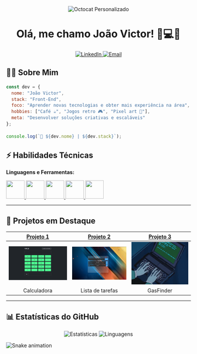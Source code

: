 <div align="center">
  <img src="https://myoctocat.com/assets/images/base-octocat.svg" alt="Octocat Personalizado" width="200"/>
  <h1>Olá, me chamo João Victor! 👨💻🚀</h1>
  <p>
    <a href="https://www.linkedin.com/in/joaovictorinacio">
      <img src="https://img.shields.io/badge/LinkedIn-0077B5?style=for-the-badge&logo=linkedin&logoColor=white" alt="LinkedIn"/>
    </a>
    <a href="mailto:j.inacio.s@hotmail.com">
      <img src="https://img.shields.io/badge/Gmail-D14836?style=for-the-badge&logo=gmail&logoColor=white" alt="Email"/>
    </a>
  </p>
</div>

## 🧑🚀 Sobre Mim
```javascript
const dev = {
  nome: "João Victor",
  stack: "Front-End",
  foco: "Aprender novas tecnologias e obter mais experiência na área",
  hobbies: ["Café ☕", "Jogos retro 🎮", "Pixel art 👾"],
  meta: "Desenvolver soluções criativas e escaláveis"
};

console.log(`👋 ${dev.nome} | ${dev.stack}`);
```

## ⚡ Habilidades Técnicas
**Linguagens e Ferramentas:**  
<p align="left">
  <a href="https://developer.mozilla.org/en-US/docs/Web/HTML" target="_blank">
    <img src="https://cdn.jsdelivr.net/gh/devicons/devicon/icons/html5/html5-original.svg" width="50" height="50"/>
  </a>
  <a href="https://reactjs.org/" target="_blank">
    <img src="https://cdn.jsdelivr.net/gh/devicons/devicon/icons/react/react-original.svg" width="50" height="50"/>
  </a>
  <a href="https://developer.mozilla.org/pt-BR/docs/Web/JavaScript" target="_blank"> 
    <img src="https://cdn.jsdelivr.net/gh/devicons/devicon/icons/javascript/javascript-original.svg" width="50" height="50"/>  
  </a>
  <a href="https://dev.mysql.com/" target="_blank"> 
    <img src="https://cdn.jsdelivr.net/gh/devicons/devicon/icons/mysql/mysql-original.svg" width="50" height="50"/>      
  </a>
  <a href="https://developer.mozilla.org/pt-BR/docs/Glossary/Python" target="_blank"> 
    <img src="https://cdn.jsdelivr.net/gh/devicons/devicon/icons/python/python-original.svg" width="50" height="50"/>      
  </a>
</p>

---

## 🚀 Projetos em Destaque
| [**Projeto 1**](https://github.com/J-Inacio/calculadoraJS-oneBitCode) | [**Projeto 2**](https://github.com/J-Inacio/to-do-list) | [**Projeto 3**](https://github.com/GasFinder1/GasFinder) |
| :---: | :---: | :---: |
| <img src="img/calc.png" width="200"> | <img src="img/todo.png" width="200"> | <img src="img/dev.gif" width="200"> |
| Calculadora | Lista de tarefas | GasFinder |

---

## 📊 Estatísticas do GitHub
<div align="center">
  <img src="https://github-readme-stats.vercel.app/api?username=J-Inacio&show_icons=true&theme=radical" alt="Estatísticas" height="160"/>
  <img src="https://github-readme-stats.vercel.app/api/top-langs/?username=J-Inacio&layout=compact&theme=radical" alt="Linguagens" height="160"/>
</div>

![Snake animation](https://github.com/J-Inacio/J-Inacio/blob/output/github-contribution-grid-snake.svg)
